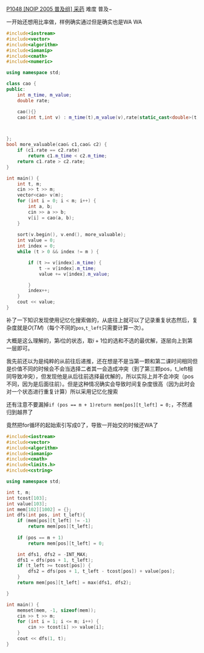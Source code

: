 [P1048 [NOIP 2005 普及组] 采药](https://www.luogu.com.cn/problem/P1048)
难度
普及−

一开始还想用比率做，样例确实通过但是确实也是WA
WA
```c++
#include<iostream>
#include<vector>
#include<algorithm>
#include<iomanip>
#include<cmath>
#include<numeric>

using namespace std;

class cao {
public:
	int m_time, m_value;
	double rate;

	cao(){}
	cao(int t,int v) : m_time(t),m_value(v),rate(static_cast<double>(t)/v){}



};
bool more_valuable(cao& c1,cao& c2) {
	if (c1.rate == c2.rate)
		return c1.m_time < c2.m_time;
	return c1.rate > c2.rate;
}

int main() {
	int t, m;
	cin >> t >> m;
	vector<cao> v(m);
	for (int i = 0; i < m; i++) {
		int a, b;
		cin >> a >> b;
		v[i] = cao(a, b);
	}
	
	sort(v.begin(), v.end(), more_valuable);
	int value = 0;
	int index = 0;
	while (t > 0 && index != m ) {

		if (t >= v[index].m_time) {
			t -= v[index].m_time;
			value += v[index].m_value;

		}
		index++;
	}
	cout << value;
}
```
补了一下知识发现使用记忆化搜索做的，从底往上就可以了记录重复状态然后，复杂度就是$O(TM)$（每个不同的`pos`,`t_left`只需要计算一次）。

大概是这么理解的，第$i$位的状态，取$i+1$位的选和不选的最优解，逐层向上到第一层即可。

我先前还以为是纯粹的从前往后递推，还在想是不是当第一颗和第二课时间相同但是价值不同的时候会不会当选择二者其一会造成冲突（到了第三颗pos，t_left相同导致冲突），但发现他是从后往前选择最优解的，所以实际上并不会冲突（pos不同，因为是后面往前）。但是这种情况确实会导致时间复杂度很高（因为此时会对一个状态进行重复计算）所以采用记忆化搜索

还有注意不要漏掉`if (pos == m + 1)return mem[pos][t_left] = 0;`，不然递归到越界了

竟然把for循环的起始索引写成0了，导致一开始交的时候还WA了
```c++
#include<iostream>
#include<vector>
#include<algorithm>
#include<iomanip>
#include<cmath>
#include<limits.h>
#include<cstring>

using namespace std;

int t, m;
int tcost[103];
int value[103];
int mem[102][1002] = {};
int dfs(int pos, int t_left){
	if (mem[pos][t_left] != -1)
		return mem[pos][t_left];
	
	if (pos == m + 1)
		return mem[pos][t_left] = 0;

	int dfs1, dfs2 = -INT_MAX;
	dfs1 = dfs(pos + 1, t_left);
	if (t_left >= tcost[pos]) {
		dfs2 = dfs(pos + 1, t_left - tcost[pos]) + value[pos];
	}
	return mem[pos][t_left] = max(dfs1, dfs2);

}

int main() {
	memset(mem, -1, sizeof(mem));
	cin >> t >> m;
	for (int i = 1; i <= m; i++) {
		cin >> tcost[i] >> value[i];
	}
	cout << dfs(1, t);
}
```